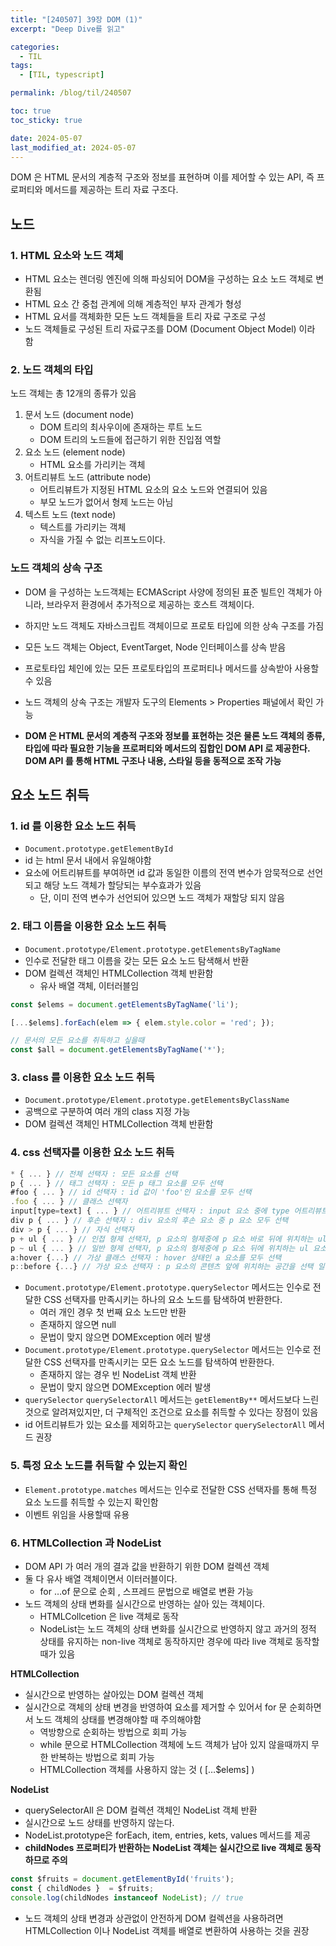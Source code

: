 ```yaml
---
title: "[240507] 39장 DOM (1)"
excerpt: "Deep Dive를 읽고"

categories:
  - TIL
tags:
  - [TIL, typescript]

permalink: /blog/til/240507

toc: true
toc_sticky: true

date: 2024-05-07
last_modified_at: 2024-05-07
---
```


DOM 은 HTML 문서의 계층적 구조와 정보를 표현하며 이를 제어할 수 있는 API, 즉 프로퍼티와 메서드를 제공하는 트리 자료 구조다.

## 노드

### 1. HTML 요소와 노드 객체

- HTML 요소는 렌더링 엔진에 의해 파싱되어 DOM을 구성하는 요소 노드 객체로 변환됨
- HTML 요소 간 중첩 관계에 의해 계층적인 부자 관계가 형성
- HTML 요서를 객체화한 모든 노드 객체들을 트리 자료 구조로 구성
- 노드 객체들로 구성된 트리 자료구조를 DOM (Document Object Model) 이라 함

### 2. 노드 객체의 타입

노드 객체는 총 12개의 종류가 있음

1. 문서 노드 (document node)
    - DOM 트리의 최사우이에 존재하는 루트 노드
    - DOM 트리의 노드들에 접근하기 위한 진입점 역할
2. 요소 노드 (element node)
    - HTML 요소를 가리키는 객체
3. 어트리뷰트 노드 (attribute node)
    - 어트리뷰트가 지정된 HTML 요소의 요소 노드와 연결되어 있음
    - 부모 노드가 없어서 형제 노드는 아님
4. 텍스트 노드 (text node)
    - 텍스트를 가리키는 객체
    - 자식을 가질 수 없는 리프노드이다.

### 노드 객체의 상속 구조

- DOM 을 구성하는 노드객체는 ECMAScript 사양에 정의된 표준 빌트인 객체가 아니라, 브라우저 환경에서 추가적으로 제공하는 호스트 객체이다.
- 하지만 노드 객체도 자바스크립트 객체이므로 프로토 타입에 의한 상속 구조를 가짐

- 모든 노드 객체는 Object, EventTarget, Node 인터페이스를 상속 받음

- 프로토타입 체인에 있는 모든 프로토타입의 프로퍼티나 메서드를 상속받아 사용할 수 있음

- 노드 객체의 상속 구조는 개발자 도구의 Elements > Properties 패널에서 확인 가능
- **DOM 은 HTML 문서의 계층적 구조와 정보를 표현하는 것은 물론 노드 객체의 종류, 타입에 따라 필요한 기능을 프로퍼티와 메서드의 집합인 DOM API 로 제공한다. DOM API 를 통해 HTML 구조나 내용, 스타일 등을 동적으로 조작 가능**

## 요소 노드 취득

### 1. id 를 이용한 요소 노드 취득

- `Document.prototype.getElementById`
- id 는 html 문서 내에서 유일해야함
- 요소에 어트리뷰트를 부여하면 id 값과 동일한 이름의 전역 변수가 암묵적으로 선언되고 해당 노드 객체가 할당되는 부수효과가 있음
    - 단, 이미 전역 변수가 선언되어 있으면 노드 객체가 재할당 되지 않음

### 2. 태그 이름을 이용한 요소 노드 취득

- `Document.prototype/Element.prototype.getElementsByTagName`
- 인수로 전달한 태그 이름을 갖는 모든 요소 노드 탐색해서 반환
- DOM 컬렉션 객체인 HTMLCollection 객체 반환함
    - 유사 배열 객체, 이터러블임

```jsx
const $elems = document.getElementsByTagName('li');

[...$elems].forEach(elem => { elem.style.color = 'red'; });

// 문서의 모든 요소를 취득하고 싶을때
const $all = document.getElementsByTagName('*');

```

### 3. class 를 이용한 요소 노드 취득

- `Document.prototype/Element.prototype.getElementsByClassName`
- 공백으로 구분하여 여러 개의 class 지정 가능
- DOM 컬렉션 객체인 HTMLCollection 객체 반환함

### 4. css 선택자를 이용한 요소 노드 취득

```jsx
* { ... } // 전체 선택자 : 모든 요소를 선택
p { ... } // 태그 선택자 : 모든 p 태그 요소를 모두 선택
#foo { ... } // id 선택자 : id 값이 'foo'인 요소를 모두 선택
.foo { ... } // 클래스 선택자
input[type=text] { ... } // 어트리뷰트 선택자 : input 요소 중에 type 어트리뷰트 값이 'text' 인 요소 
div p { ... } // 후손 선택자 : div 요소의 후손 요소 중 p 요소 모두 선택
div > p { ... } // 자식 선택자 
p + ul { ... } // 인접 형제 선택자, p 요소의 형제중에 p 요소 바로 뒤에 위치하는 ul 요소 선택
p ~ ul { ... } // 일반 형제 선택자, p 요소의 형제중에 p 요소 뒤에 위치하는 ul 요소 모두 선택
a:hover {...} // 가상 클래스 선택자 : hover 상태인 a 요소를 모두 선택
p::before {...} // 가상 요소 선택자 : p 요소의 콘텐츠 앞에 위치하는 공간을 선택 일반적으로 content 프로퍼티와 함께 사용
```

- `Document.prototype/Element.prototype.querySelector` 메서드는 인수로 전달한 CSS 선택자를 만족시키는 하나의 요소 노드를 탐색하여 반환한다.
    - 여러 개인 경우 첫 번째 요소 노드만 반환
    - 존재하지 않으면 null
    - 문법이 맞지 않으면 DOMException 에러 발생
- `Document.prototype/Element.prototype.querySelector` 메서드는 인수로 전달한 CSS 선택자를 만족시키는 모든 요소 노드를 탐색하여 반환한다.
    - 존재하지 않는 경우 빈 NodeList 객체 반환
    - 문법이 맞지 않으면 DOMException 에러 발생
- `querySelector` `querySelectorAll` 메서드는 `getElementBy**` 메서드보다 느린 것으로 알려져있지만, 더 구체적인 조건으로 요소를 취득할 수 있다는 장점이 있음
- id 어트리뷰트가 있는 요소를 제외하고는 `querySelector` `querySelectorAll` 메서드 권장

### 5. 특정 요소 노드를 취득할 수 있는지 확인

- `Element.prototype.matches` 메서드는 인수로 전달한 CSS 선택자를 통해 특정 요소 노드를 취득할 수 있는지 확인함
- 이벤트 위임을 사용할때 유용

### 6. HTMLCollection 과 NodeList

- DOM API 가 여러 개의 결과 값을 반환하기 위한 DOM 컬렉션 객체
- 둘 다 유사 배열 객체이면서 이터러블이다.
    - for …of 문으로 순회 , 스프레드 문법으로 배열로 변환 가능
- 노드 객체의 상태 변화를 실시간으로 반영하는 살아 있는 객체이다.
    - HTMLCollcetion 은  live 객체로 동작
    - NodeList는 노드 객체의 상태 변화를 실시간으로 반영하지 않고 과거의 정적 상태를 유지하는 non-live 객체로 동작하지만 경우에 따라 live 객체로 동작할 때가 있음

**HTMLCollection**

- 실시간으로 반영하는 살아있는 DOM 컬렉션 객체
- 실시간으로 객체의 상태 변경을 반영하여 요소를 제거할 수 있어서 for 문 순회하면서 노드 객체의 상태를 변경해야할 때 주의해야함
    - 역방향으로 순회하는 방법으로 회피 가능
    - while 문으로 HTMLCollection 객체에 노드 객체가 남아 있지 않을때까지 무한 반복하는 방법으로 회피 가능
    - HTMLCollection 객체를 사용하지 않는 것 ( […$elems] )

**NodeList**

- querySelectorAll 은 DOM 컬렉션 객체인 NodeList 객체 반환
- 실시간으로 노드 상태를 반영하지 않는다.
- NodeList.prototype은 forEach, item, entries, kets, values 메서드를 제공
- **childNodes 프로퍼티가 반환하는 NodeList 객체는 실시간으로 live 객체로 동작하므로 주의**

```jsx
const $fruits = document.getElementById('fruits');
const { childNodes }  = $fruits; 
console.log(childNodes instanceof NodeList); // true
```

- 노드 객체의 상태 변경과 상관없이 안전하게 DOM 컬렉션을 사용하려면 HTMLCollection 이나 NodeList 객체를 배열로 변환하여 사용하는 것을 권장
